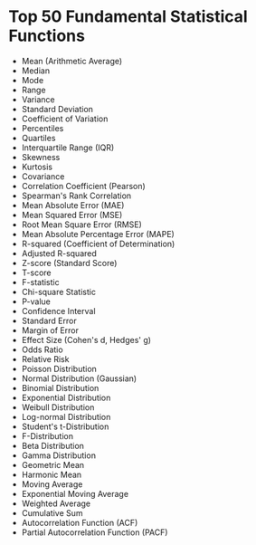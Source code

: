 # Top 50 Fundamental Statistical Functions

- Mean (Arithmetic Average)
- Median
- Mode
- Range
- Variance
- Standard Deviation
- Coefficient of Variation
- Percentiles
- Quartiles
- Interquartile Range (IQR)
- Skewness
- Kurtosis
- Covariance
- Correlation Coefficient (Pearson)
- Spearman's Rank Correlation
- Mean Absolute Error (MAE)
- Mean Squared Error (MSE)
- Root Mean Square Error (RMSE)
- Mean Absolute Percentage Error (MAPE)
- R-squared (Coefficient of Determination)
- Adjusted R-squared
- Z-score (Standard Score)
- T-score
- F-statistic
- Chi-square Statistic
- P-value
- Confidence Interval
- Standard Error
- Margin of Error
- Effect Size (Cohen's d, Hedges' g)
- Odds Ratio
- Relative Risk
- Poisson Distribution
- Normal Distribution (Gaussian)
- Binomial Distribution
- Exponential Distribution
- Weibull Distribution
- Log-normal Distribution
- Student's t-Distribution
- F-Distribution
- Beta Distribution
- Gamma Distribution
- Geometric Mean
- Harmonic Mean
- Moving Average
- Exponential Moving Average
- Weighted Average
- Cumulative Sum
- Autocorrelation Function (ACF)
- Partial Autocorrelation Function (PACF)